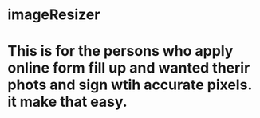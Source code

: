 # imageResizer
# This is for the persons who apply online form fill up and wanted therir phots and sign wtih accurate pixels. it make that easy.
